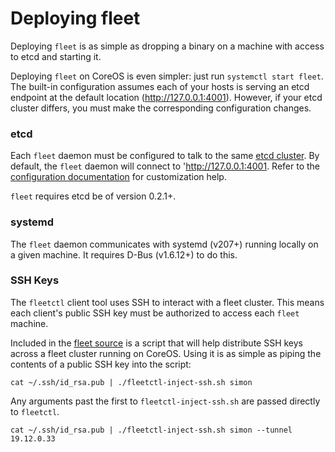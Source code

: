# Deploying fleet

Deploying `fleet` is as simple as dropping a binary on a machine with access to etcd and starting it.

Deploying `fleet` on CoreOS is even simpler: just run `systemctl start fleet`. The built-in configuration assumes each of your hosts is serving an etcd endpoint at the default location (http://127.0.0.1:4001). However, if your etcd cluster differs, you must make the corresponding configuration changes.

### etcd

Each `fleet` daemon must be configured to talk to the same [etcd cluster][etcd]. By default, the `fleet` daemon will connect to 'http://127.0.0.1:4001. Refer to the [configuration documentation][config] for customization help.

`fleet` requires etcd be of version 0.2.1+.

[etcd]: https://coreos.com/docs/cluster-management/setup/getting-started-with-etcd
[config]: configuration.md

### systemd

The `fleet` daemon communicates with systemd (v207+) running locally on a given machine. It requires D-Bus (v1.6.12+) to do this.

### SSH Keys

The `fleetctl` client tool uses SSH to interact with a fleet cluster. This means each client's public SSH key must be authorized to access each `fleet` machine.

Included in the [fleet source](../contrib/fleetctl-inject-ssh.sh) is a script that will help distribute SSH keys across a fleet cluster running on CoreOS. Using it is as simple as piping the contents of a public SSH key into the script:

```
cat ~/.ssh/id_rsa.pub | ./fleetctl-inject-ssh.sh simon
```

Any arguments past the first to `fleetctl-inject-ssh.sh` are passed directly to `fleetctl`.

```
cat ~/.ssh/id_rsa.pub | ./fleetctl-inject-ssh.sh simon --tunnel 19.12.0.33
```
